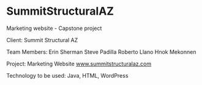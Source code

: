 SummitStructuralAZ
===============

Marketing website - Capstone project

Client: Summit Structural AZ

Team Members: Erin Sherman
              Steve Padilla 
              Roberto Llano
              Hnok Mekonnen

Project: Marketing Website
              www.summitstructuralaz.com

Technology to be used: Java, HTML, WordPress
